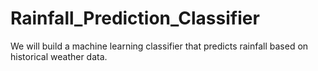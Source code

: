 # Rainfall_Prediction_Classifier
We will build a machine learning classifier that predicts rainfall based on historical weather data.
